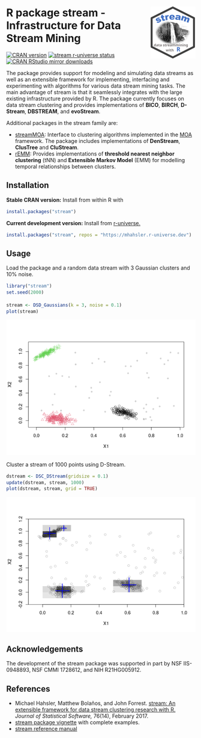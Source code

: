 
# <img src="man/figures/logo.svg" align="right" height="139" /> R package stream - Infrastructure for Data Stream Mining

[![CRAN
version](http://www.r-pkg.org/badges/version/stream)](https://CRAN.R-project.org/package=stream)
[![stream r-universe
status](https://mhahsler.r-universe.dev/badges/stream)](https://mhahsler.r-universe.dev/ui#package:stream)
[![CRAN RStudio mirror
downloads](http://cranlogs.r-pkg.org/badges/stream)](https://CRAN.R-project.org/package=stream)

The package provides support for modeling and simulating data streams as
well as an extensible framework for implementing, interfacing and
experimenting with algorithms for various data stream mining tasks. The
main advantage of stream is that it seamlessly integrates with the large
existing infrastructure provided by R. The package currently focuses on
data stream clustering and provides implementations of **BICO**,
**BIRCH**, **D-Stream**, **DBSTREAM**, and **evoStream**.

Additional packages in the stream family are:

-   [streamMOA](https://github.com/mhahsler/streamMOA): Interface to
    clustering algorithms implemented in the
    [MOA](https://moa.cms.waikato.ac.nz/) framework. The package
    includes implementations of **DenStream**, **ClusTree** and
    **CluStream**.
-   [rEMM](https://github.com/mhahsler/rEMM): Provides implementations
    of **threshold nearest neighbor clustering** (tNN) and **Extensible
    Markov Model** (EMM) for modelling temporal relationships between
    clusters.

## Installation

**Stable CRAN version:** Install from within R with

``` r
install.packages("stream")
```

**Current development version:** Install from
[r-universe.](https://mhahsler.r-universe.dev/ui#package:stream)

``` r
install.packages("stream", repos = "https://mhahsler.r-universe.dev")
```

## Usage

Load the package and a random data stream with 3 Gaussian clusters and
10% noise.

``` r
library("stream")
set.seed(2000)

stream <- DSD_Gaussians(k = 3, noise = 0.1)
plot(stream)
```

![](inst/README_files/stream-1.png)<!-- -->

Cluster a stream of 1000 points using D-Stream.

``` r
dstream <- DSC_DStream(gridsize = 0.1)
update(dstream, stream, 1000)
plot(dstream, stream, grid = TRUE)
```

![](inst/README_files/Dstream-1.png)<!-- -->

## Acknowledgements

The development of the stream package was supported in part by NSF
IIS-0948893, NSF CMMI 1728612, and NIH R21HG005912.

## References

-   Michael Hahsler, Matthew Bolaños, and John Forrest. [stream: An
    extensible framework for data stream clustering research with
    R.](https://dx.doi.org/10.18637/jss.v076.i14) *Journal of
    Statistical Software,* 76(14), February 2017.
-   [stream package
    vignette](https://cran.r-project.org/package=stream/vignettes/stream.pdf)
    with complete examples.
-   [stream reference
    manual](https://cran.r-project.org/package=stream/stream.pdf)
